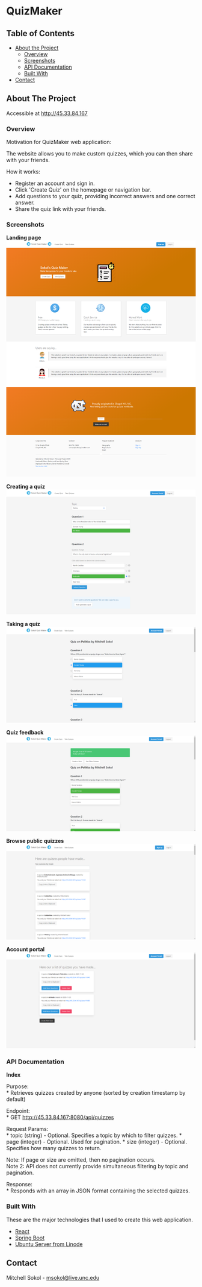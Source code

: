 # QuizMaker

<!-- TABLE OF CONTENTS -->
## Table of Contents

* [About the Project](#about-the-project)
  * [Overview](#overview)
  * [Screenshots](#screenshots)
  * [API Documentation](#api)
  * [Built With](#built-with)
* [Contact](#contact)



<!-- ABOUT THE PROJECT -->
## About The Project

Accessible at http://45.33.84.167

### Overview

Motivation for QuizMaker web application:

The website allows you to make custom quizzes, which you can then share with your friends. 

How it works:
* Register an account and sign in.
* Click 'Create Quiz' on the homepage or navigation bar.
* Add questions to your quiz, providing incorrect answers and one correct answer.
* Share the quiz link with your friends.

### Screenshots

**Landing page**\
![landing][product-screenshot-landing]

**Creating a quiz**\
![create-quiz][product-screenshot-create-quiz]

**Taking a quiz**\
![taking-quiz][product-screenshot-taking-quiz]

**Quiz feedback**\
![quiz-feedback][product-screenshot-quiz-feedback]

**Browse public quizzes**\
![view-quizzes][product-screenshot-view-quizzes]

**Account portal**\
![account-portal][product-screenshot-account-portal]


### API Documentation

**Index**

Purpose:  
	* Retrieves quizzes created by anyone (sorted by creation timestamp by default)
	
Endpoint:  
	* GET  http://45.33.84.167:8080/api/quizzes
	
Request Params:  
	* topic (string) - Optional. Specifies a topic by which to filter quizzes.
	* page (integer) - Optional. Used for pagination.
	* size (integer) - Optional. Specifies how many quizzes to return. 
 
 Note: If page or size are omitted, then no pagination occurs.  
 Note 2: API does not currently provide simultaneous filtering by topic and pagination.   
 
Response:  
	* Responds with an array in JSON format containing the selected quizzes.  
	

### Built With
These are the major technologies that I used to create this web application.

* [React](https://reactjs.org/)
* [Spring Boot](https://spring.io/projects/spring-boot)
* [Ubuntu Server from Linode](https://linode.com)


<!-- CONTACT -->
## Contact

Mitchell Sokol - msokol@live.unc.edu





<!-- MARKDOWN LINKS & IMAGES -->
<!-- https://www.markdownguide.org/basic-syntax/#reference-style-links -->

[product-screenshot-account-portal]: https://github.com/msokol98/quizmaker/blob/master/screenshots/accountportal.png
[product-screenshot-create-quiz]: https://github.com/msokol98/quizmaker/blob/master/screenshots/createquiz.png
[product-screenshot-landing]: https://github.com/msokol98/quizmaker/blob/master/screenshots/landing.png
[product-screenshot-quiz-feedback]: https://github.com/msokol98/quizmaker/blob/master/screenshots/quizfeedback.png
[product-screenshot-view-quizzes]: https://github.com/msokol98/quizmaker/blob/master/screenshots/takequizzes.png
[product-screenshot-taking-quiz]: https://github.com/msokol98/quizmaker/blob/master/screenshots/takingaquiz.png
